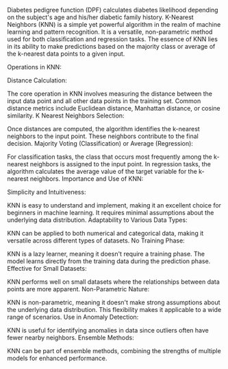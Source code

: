 Diabetes pedigree function (DPF) calculates diabetes likelihood depending on the subject's age and his/her diabetic family history.
K-Nearest Neighbors (KNN) is a simple yet powerful algorithm in the realm of machine learning and pattern recognition. It is a versatile, non-parametric method used for both classification and regression tasks. The essence of KNN lies in its ability to make predictions based on the majority class or average of the k-nearest data points to a given input.

Operations in KNN:

Distance Calculation:

The core operation in KNN involves measuring the distance between the input data point and all other data points in the training set.
Common distance metrics include Euclidean distance, Manhattan distance, or cosine similarity.
K Nearest Neighbors Selection:

Once distances are computed, the algorithm identifies the k-nearest neighbors to the input point. These neighbors contribute to the final decision.
Majority Voting (Classification) or Average (Regression):

For classification tasks, the class that occurs most frequently among the k-nearest neighbors is assigned to the input point.
In regression tasks, the algorithm calculates the average value of the target variable for the k-nearest neighbors.
Importance and Use of KNN:

Simplicity and Intuitiveness:

KNN is easy to understand and implement, making it an excellent choice for beginners in machine learning.
It requires minimal assumptions about the underlying data distribution.
Adaptability to Various Data Types:

KNN can be applied to both numerical and categorical data, making it versatile across different types of datasets.
No Training Phase:

KNN is a lazy learner, meaning it doesn't require a training phase. The model learns directly from the training data during the prediction phase.
Effective for Small Datasets:

KNN performs well on small datasets where the relationships between data points are more apparent.
Non-Parametric Nature:

KNN is non-parametric, meaning it doesn't make strong assumptions about the underlying data distribution. This flexibility makes it applicable to a wide range of scenarios.
Use in Anomaly Detection:

KNN is useful for identifying anomalies in data since outliers often have fewer nearby neighbors.
Ensemble Methods:

KNN can be part of ensemble methods, combining the strengths of multiple models for enhanced performance.
